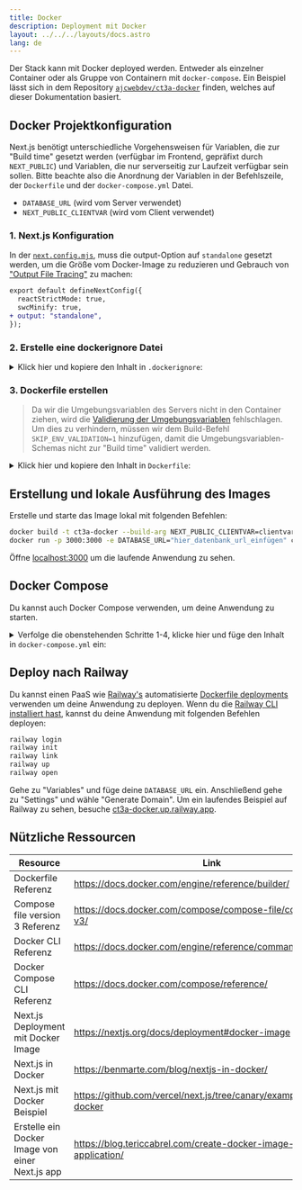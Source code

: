 ```yaml
---
title: Docker
description: Deployment mit Docker
layout: ../../../layouts/docs.astro
lang: de
---
```


Der Stack kann mit Docker deployed werden. Entweder als einzelner Container oder als Gruppe von Containern mit `docker-compose`. Ein Beispiel lässt sich in dem Repository [`ajcwebdev/ct3a-docker`](https://github.com/ajcwebdev/ct3a-docker) finden, welches auf dieser Dokumentation basiert.

## Docker Projektkonfiguration

Next.js benötigt unterschiedliche Vorgehensweisen für Variablen, die zur "Build time" gesetzt werden (verfügbar im Frontend, gepräfixt durch `NEXT_PUBLIC`) und Variablen, die nur serverseitig zur Laufzeit verfügbar sein sollen. Bitte beachte also die Anordnung der Variablen in der Befehlszeile, der `Dockerfile` und der `docker-compose.yml` Datei.

- `DATABASE_URL` (wird vom Server verwendet)
- `NEXT_PUBLIC_CLIENTVAR` (wird vom Client verwendet)

### 1. Next.js Konfiguration

In der [`next.config.mjs`](https://github.com/t3-oss/create-t3-app/blob/main/cli/template/base/next.config.mjs), muss die output-Option auf `standalone` gesetzt werden, um die Größe vom Docker-Image zu reduzieren und Gebrauch von ["Output File Tracing"](https://nextjs.org/docs/advanced-features/output-file-tracing) zu machen:

```diff
export default defineNextConfig({
  reactStrictMode: true,
  swcMinify: true,
+ output: "standalone",
});
```

### 2. Erstelle eine dockerignore Datei

<details>
    <summary>
    Klick hier und kopiere den Inhalt in <code>.dockerignore</code>:
    </summary>
<div class="content">

```
.env
Dockerfile
.dockerignore
node_modules
npm-debug.log
README.md
.next
.git
```

</div>

</details>

### 3. Dockerfile erstellen

> Da wir die Umgebungsvariablen des Servers nicht in den Container ziehen, wird die [Validierung der Umgebungsvariablen](/de/usage/env-variables) fehlschlagen. Um dies zu verhindern, müssen wir dem Build-Befehl `SKIP_ENV_VALIDATION=1` hinzufügen, damit die Umgebungsvariablen-Schemas nicht zur "Build time" validiert werden.

<details>
    <summary>
    Klick hier und kopiere den Inhalt in <code>Dockerfile</code>:
    </summary>
<div class="content">

```docker
##### Abhängigkeiten

FROM --platform=linux/amd64 node:16-alpine AS deps
RUN apk add --no-cache libc6-compat openssl
WORKDIR /app

# Installiere Prisma Client - Entferne diese Zeile wenn du Prisma nicht verwendest

COPY prisma ./

# Installiere die Abhängigkeiten basierend auf dem bevorzugten Paketmanager

COPY package.json yarn.lock* package-lock.json* pnpm-lock.yaml\* ./

RUN \
 if [ -f yarn.lock ]; then yarn --frozen-lockfile; \
 elif [ -f package-lock.json ]; then npm ci; \
 elif [ -f pnpm-lock.yaml ]; then yarn global add pnpm && pnpm i; \
 else echo "Lockfile not found." && exit 1; \
 fi

##### BUILDER

FROM --platform=linux/amd64 node:16-alpine AS builder
ARG DATABASE_URL
ARG NEXT_PUBLIC_CLIENTVAR
WORKDIR /app
COPY --from=deps /app/node_modules ./node_modules
COPY . .

# ENV NEXT_TELEMETRY_DISABLED 1

RUN \
 if [ -f yarn.lock ]; then SKIP_ENV_VALIDATION=1 yarn build; \
 elif [ -f package-lock.json ]; then SKIP_ENV_VALIDATION=1 npm run build; \
 elif [ -f pnpm-lock.yaml ]; then yarn global add pnpm && SKIP_ENV_VALIDATION=1 pnpm run build; \
 else echo "Lockfile not found." && exit 1; \
 fi

##### RUNNER

FROM --platform=linux/amd64 node:16-alpine AS runner
WORKDIR /app

ENV NODE_ENV production

# ENV NEXT_TELEMETRY_DISABLED 1

RUN addgroup --system --gid 1001 nodejs
RUN adduser --system --uid 1001 nextjs

COPY --from=builder /app/next.config.mjs ./
COPY --from=builder /app/public ./public
COPY --from=builder /app/package.json ./package.json

COPY --from=builder --chown=nextjs:nodejs /app/.next/standalone ./
COPY --from=builder --chown=nextjs:nodejs /app/.next/static ./.next/static

USER nextjs
EXPOSE 3000
ENV PORT 3000

CMD ["node", "server.js"]

```

> **_Notizen_**
>
> - _Emulation von `--platform=linux/amd64` ist gegebenfalls nicht mehr notwendig mit Node 18._
> - _Siehe [`node:alpine`](https://github.com/nodejs/docker-node/tree/b4117f9333da4138b03a546ec926ef50a31506c3#nodealpine) um zu verstehen warum `libc6-compat` eventuell benötigt wird._
> - _Next.js erfasst [anonyme Daten zur Nutzung](https://nextjs.org/telemetry). In der obenstehenden `Dockerfile` befinden sich bereits zwei auskommentierte Zeilen mit dem Befehl `ENV NEXT_TELEMETRY_DISABLED 1`. Entferne die Kommentare der ersten Zeile um die Datenerfassung während des Builds zu deaktivieren. Die zweite Zeile deaktiviert die Datenerfassung zur Laufzeit._

</div>
</details>

## Erstellung und lokale Ausführung des Images

Erstelle und starte das Image lokal mit folgenden Befehlen:

```bash
docker build -t ct3a-docker --build-arg NEXT_PUBLIC_CLIENTVAR=clientvar .
docker run -p 3000:3000 -e DATABASE_URL="hier_datenbank_url_einfügen" ct3a-docker
```

Öffne [localhost:3000](http://localhost:3000/) um die laufende Anwendung zu sehen.

## Docker Compose

Du kannst auch Docker Compose verwenden, um deine Anwendung zu starten.

<details>
    <summary>
      Verfolge die obenstehenden Schritte 1-4, klicke hier und füge den Inhalt in <code>docker-compose.yml</code> ein:
    </summary>
<div class="content">

```yaml
version: "3.9"
services:
  app:
    platform: "linux/amd64"
    build:
      context: .
      dockerfile: Dockerfile
      args:
        NEXT_PUBLIC_CLIENTVAR: "clientvar"
    working_dir: /app
    ports:
      - "3000:3000"
    image: t3-app
    environment:
      - DATABASE_URL=hier_datenbank_url_einfügen
```

Führe den Befehl `docker compose up` aus:

```bash
docker compose up
```

Öffne [localhost:3000](http://localhost:3000/) um die laufende Anwendung zu sehen.

</div>
</details>

## Deploy nach Railway

Du kannst einen PaaS wie [Railway's](https://railway.app) automatisierte [Dockerfile deployments](https://docs.railway.app/deploy/dockerfiles) verwenden um deine Anwendung zu deployen. Wenn du die [Railway CLI installiert hast](https://docs.railway.app/develop/cli#install), kannst du deine Anwendung mit folgenden Befehlen deployen:

```bash
railway login
railway init
railway link
railway up
railway open
```

Gehe zu "Variables" und füge deine `DATABASE_URL` ein. Anschließend gehe zu "Settings" und wähle "Generate Domain". Um ein laufendes Beispiel auf Railway zu sehen, besuche [ct3a-docker.up.railway.app](https://ct3a-docker.up.railway.app/).

## Nützliche Ressourcen

| Resource                                        | Link                                                                 |
| ----------------------------------------------- | -------------------------------------------------------------------- |
| Dockerfile Referenz                             | https://docs.docker.com/engine/reference/builder/                    |
| Compose file version 3 Referenz                 | https://docs.docker.com/compose/compose-file/compose-file-v3/        |
| Docker CLI Referenz                             | https://docs.docker.com/engine/reference/commandline/docker/         |
| Docker Compose CLI Referenz                     | https://docs.docker.com/compose/reference/                           |
| Next.js Deployment mit Docker Image             | https://nextjs.org/docs/deployment#docker-image                      |
| Next.js in Docker                               | https://benmarte.com/blog/nextjs-in-docker/                          |
| Next.js mit Docker Beispiel                     | https://github.com/vercel/next.js/tree/canary/examples/with-docker   |
| Erstelle ein Docker Image von einer Next.js app | https://blog.tericcabrel.com/create-docker-image-nextjs-application/ |
